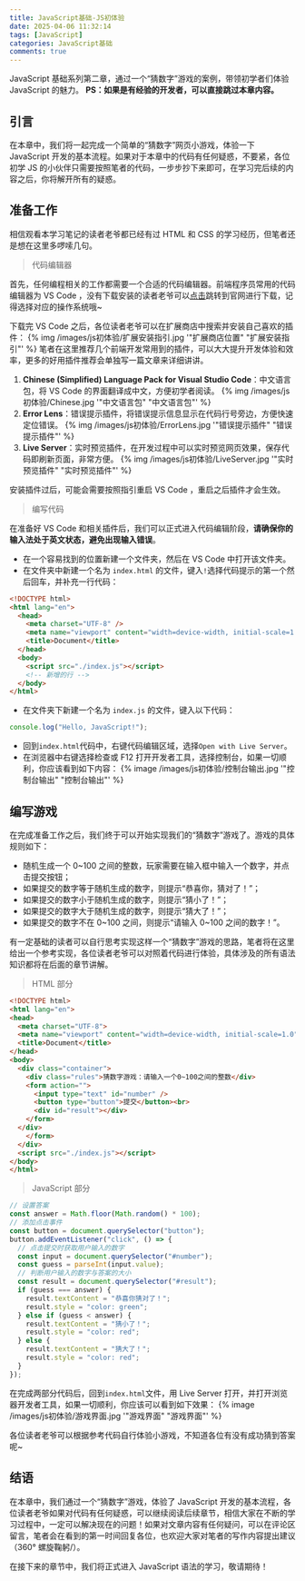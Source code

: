 ```yaml
---
title: JavaScript基础-JS初体验
date: 2025-04-06 11:32:14
tags: [JavaScript]
categories: JavaScript基础
comments: true
---
```


JavaScript 基础系列第二章，通过一个“猜数字”游戏的案例，带领初学者们体验 JavaScript 的魅力。
**PS：如果是有经验的开发者，可以直接跳过本章内容。**

<!-- more -->

## 引言

在本章中，我们将一起完成一个简单的“猜数字”网页小游戏，体验一下 JavaScript 开发的基本流程。如果对于本章中的代码有任何疑惑，不要紧，各位初学 JS 的小伙伴只需要按照笔者的代码，一步步抄下来即可，在学习完后续的内容之后，你将解开所有的疑惑。

## 准备工作

相信观看本学习笔记的读者老爷都已经有过 HTML 和 CSS 的学习经历，但笔者还是想在这里多啰嗦几句。

> 代码编辑器

首先，任何编程相关的工作都需要一个合适的代码编辑器。前端程序员常用的代码编辑器为 VS Code ，没有下载安装的读者老爷可以[点击](https://code.visualstudio.com/Download)跳转到官网进行下载，记得选择对应的操作系统哦~

下载完 VS Code 之后，各位读者老爷可以在扩展商店中搜索并安装自己喜欢的插件：
{% img /images/js初体验/扩展安装指引.jpg '"扩展商店位置" "扩展安装指引"' %}
笔者在这里推荐几个前端开发常用到的插件，可以大大提升开发体验和效率，更多的好用插件推荐会单独写一篇文章来详细讲讲。

1. **Chinese (Simplified) Language Pack for Visual Studio Code**：中文语言包，将 VS Code 的界面翻译成中文，方便初学者阅读。
   {% img /images/js初体验/Chinese.jpg '"中文语言包" "中文语言包"' %}
2. **Error Lens**：错误提示插件，将错误提示信息显示在代码行号旁边，方便快速定位错误。
   {% img /images/js初体验/ErrorLens.jpg '"错误提示插件" "错误提示插件"' %}
3. **Live Server**：实时预览插件，在开发过程中可以实时预览网页效果，保存代码即刷新页面，非常方便。
   {% img /images/js初体验/LiveServer.jpg '"实时预览插件" "实时预览插件"' %}

安装插件过后，可能会需要按照指引重启 VS Code ，重启之后插件才会生效。

> 编写代码

在准备好 VS Code 和相关插件后，我们可以正式进入代码编辑阶段，**请确保你的输入法处于英文状态，避免出现输入错误**。

- 在一个容易找到的位置新建一个文件夹，然后在 VS Code 中打开该文件夹。
- 在文件夹中新建一个名为 `index.html` 的文件，键入`!`选择代码提示的第一个然后回车，并补充一行代码：

```html
<!DOCTYPE html>
<html lang="en">
  <head>
    <meta charset="UTF-8" />
    <meta name="viewport" content="width=device-width, initial-scale=1.0" />
    <title>Document</title>
  </head>
  <body>
    <script src="./index.js"></script>
    <!-- 新增的行 -->
  </body>
</html>
```

- 在文件夹下新建一个名为 `index.js` 的文件，键入以下代码：

```js
console.log("Hello, JavaScript!");
```

- 回到`index.html`代码中，右键代码编辑区域，选择`Open with Live Server`。
- 在浏览器中右键选择检查或 F12 打开开发者工具，选择控制台，如果一切顺利，你应该看到如下内容：
  {% image /images/js初体验/控制台输出.jpg '"控制台输出" "控制台输出"' %}

## 编写游戏

在完成准备工作之后，我们终于可以开始实现我们的“猜数字”游戏了。游戏的具体规则如下：

- 随机生成一个 0~100 之间的整数，玩家需要在输入框中输入一个数字，并点击提交按钮；
- 如果提交的数字等于随机生成的数字，则提示“恭喜你，猜对了！”；
- 如果提交的数字小于随机生成的数字，则提示“猜小了！”；
- 如果提交的数字大于随机生成的数字，则提示“猜大了！”；
- 如果提交的数字不在 0\~100 之间，则提示“请输入 0\~100 之间的数字！”。

有一定基础的读者可以自行思考实现这样一个“猜数字”游戏的思路，笔者将在这里给出一个参考实现，各位读者老爷可以对照着代码进行体验，具体涉及的所有语法知识都将在后面的章节讲解。

> HTML 部分

```html index.html
<!DOCTYPE html>
<html lang="en">
<head>
  <meta charset="UTF-8">
  <meta name="viewport" content="width=device-width, initial-scale=1.0">
  <title>Document</title>
</head>
<body>
  <div class="container">
    <div class="rules">猜数字游戏：请输入一个0~100之间的整数</div>
    <form action="">
      <input type="text" id="number" />
      <button type="button">提交</button><br>
      <div id="result"></div>
    </form>
  </div>
    </form>
  </div>
  <script src="./index.js"></script>
</body>
</html>
```

> JavaScript 部分

```js index.js
// 设置答案
const answer = Math.floor(Math.random() * 100);
// 添加点击事件
const button = document.querySelector("button");
button.addEventListener("click", () => {
  // 点击提交时获取用户输入的数字
  const input = document.querySelector("#number");
  const guess = parseInt(input.value);
  // 判断用户输入的数字与答案的大小
  const result = document.querySelector("#result");
  if (guess === answer) {
    result.textContent = "恭喜你猜对了！";
    result.style = "color: green";
  } else if (guess < answer) {
    result.textContent = "猜小了！";
    result.style = "color: red";
  } else {
    result.textContent = "猜大了！";
    result.style = "color: red";
  }
});
```

在完成两部分代码后，回到`index.html`文件，用 Live Server 打开，并打开浏览器开发者工具，如果一切顺利，你应该可以看到如下效果：
{% image /images/js初体验/游戏界面.jpg '"游戏界面" "游戏界面"' %}

各位读者老爷可以根据参考代码自行体验小游戏，不知道各位有没有成功猜到答案呢~

## 结语

在本章中，我们通过一个“猜数字”游戏，体验了 JavaScript 开发的基本流程，各位读者老爷如果对代码有任何疑惑，可以继续阅读后续章节，相信大家在不断的学习过程中，一定可以解决现在的问题！如果对文章内容有任何疑问，可以在评论区留言，笔者会在看到的第一时间回复各位，也欢迎大家对笔者的写作内容提出建议（360° 螺旋鞠躬/）。

在接下来的章节中，我们将正式进入 JavaScript 语法的学习，敬请期待！
